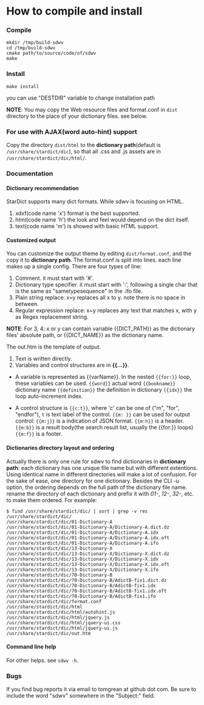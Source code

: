 # How to compile and install
### Compile
```
mkdir /tmp/build-sdwv
cd /tmp/build-sdwv
cmake path/to/source/code/of/sdwv
make
```
### Install
```
make install
```
you can use "DESTDIR" variable to change installation path

**NOTE**: You may copy the Web resource files and format.conf in `dist` directory to the place of your dictionary files. see below.

### For use with AJAX(word auto-hint) support
Copy the directory `dist/html` to the **dictionary path**(default is `/usr/share/stardict/dic`), so that all .css and .js assets are in `/usr/share/stardict/dic/html/`.

### Documentation
#### Dictionary recommendation
StarDict supports many dict formats. While sdwv is focusing on HTML.
1. xdxf(code name 'x') format is the best supported. 
2. html(code name 'h') the look and feel would depend on the dict itself.
3. text(code name 'm') is showed with basic HTML support.

#### Customized output
You can customize the output theme by editing `dist/format.conf`, and the copy it to **dictionary path**.
The format.conf is split into lines. each line makes up a single config. There are four types of line:
1. Comment. it must start with '#'.
2. Dictionary type specifier. it must start with ':', following a single char that is the same as "sametypesequence" in the .ifo file.
3. Plain string replace: x=y replaces all x to y. note there is no space in between.
4. Regular expression replace: x~y replaces any text that matches x, with y as Regex replacement string.

**NOTE**: For 3, 4: x or y can contain variable {{DICT\_PATH}} as the dictionary files' absolute path, or {{DICT\_NAME}} as the dictionary name.

The out.htm is the template of output.
1. Text is written directly.
2. Variables and control structures are in **{{...}}**.

*	A variable is represented as {{varName}}.
	In the nested `{{for:}}` loop, these variables can be used.
	`{{word}}` actual word
	`{{bookname}}` dictionary name
	`{{definition}}` the definition in dictionary
	`{{idx}}` the loop auto-increment index.

*	A control structure is `{{c:t}}`, where 'c' can be one of ("m", "for", "endfor"), `t` is text label of the control.
	`{{m: }}` can be used for output control:
	`{{m:j}}` is a indication of JSON format.
	`{{m:h}}` is a header.
	`{{m:b}}` is a result body(the search result list, usually the {{for:}} loops)
	`{{m:f}}` is a footer.

#### Dictionaries directory layout and ordering
Actually there is only one rule for sdwv to find dictionaries in **dictionary path**: each dictionary has one unique file name but with different extentions. Using identical name in different directories will make a lot of confusion.
For the sake of ease, one directory for one dictionary. Besides the CLI -u option, the ordering depends on the full path of the dictionary file name. rename the directory of each dictionary and prefix it with _01-_, _12-_, _32-_, etc. to make them ordered. For example:
```
$ find /usr/share/stardict/dic/ | sort | grep -v res
/usr/share/stardict/dic/
/usr/share/stardict/dic/01-Dictionary-A
/usr/share/stardict/dic/01-Dictionary-A/Dictionary-A.dict.dz
/usr/share/stardict/dic/01-Dictionary-A/Dictionary-A.idx
/usr/share/stardict/dic/01-Dictionary-A/Dictionary-A.idx.oft
/usr/share/stardict/dic/01-Dictionary-A/Dictionary-A.ifo
/usr/share/stardict/dic/13-Dictionary-X
/usr/share/stardict/dic/13-Dictionary-X/Dictionary-X.dict.dz
/usr/share/stardict/dic/13-Dictionary-X/Dictionary-X.idx
/usr/share/stardict/dic/13-Dictionary-X/Dictionary-X.idx.oft
/usr/share/stardict/dic/13-Dictionary-X/Dictionary-X.ifo
/usr/share/stardict/dic/70-Dictionary-B
/usr/share/stardict/dic/70-Dictionary-B/AdictB-fix1.dict.dz
/usr/share/stardict/dic/70-Dictionary-B/AdictB-fix1.idx
/usr/share/stardict/dic/70-Dictionary-B/AdictB-fix1.idx.oft
/usr/share/stardict/dic/70-Dictionary-B/AdictB-fix1.ifo
/usr/share/stardict/dic/format.conf
/usr/share/stardict/dic/html
/usr/share/stardict/dic/html/autohint.js
/usr/share/stardict/dic/html/jquery.js
/usr/share/stardict/dic/html/jquery-ui.css
/usr/share/stardict/dic/html/jquery-ui.js
/usr/share/stardict/dic/out.htm
```
#### Command line help
For other helps. see `sdwv -h`.

### Bugs
If you find bug reports it via email to tomgrean at github dot com. 
Be sure to include the word "sdwv" somewhere in the "Subject:" field.


